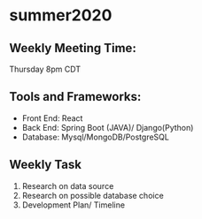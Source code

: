 # summer2020

## Weekly Meeting Time:
 Thursday 8pm CDT

## Tools and Frameworks:
- Front End: React
- Back End: Spring Boot (JAVA)/ Django(Python)
- Database: Mysql/MongoDB/PostgreSQL

## Weekly Task
1. Research on data source
2. Research on possible database choice
3. Development Plan/ Timeline

